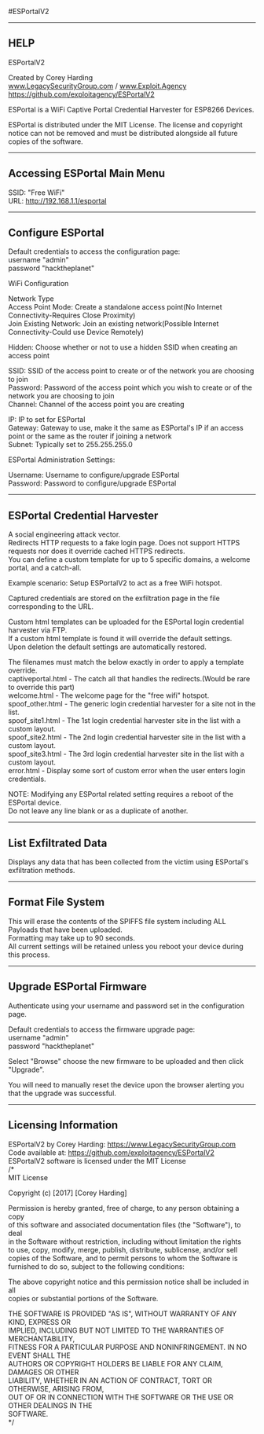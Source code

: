 #ESPortalV2  
  
-----  
HELP  
-----  
  
ESPortalV2  
  
Created by Corey Harding  
www.LegacySecurityGroup.com / www.Exploit.Agency  
https://github.com/exploitagency/ESPortalV2  
  
ESPortal is a WiFi Captive Portal Credential Harvester for ESP8266 Devices.  
  
ESPortal is distributed under the MIT License. The license and copyright notice can not be removed and must be distributed alongside all future copies of the software.  
  
-----  
Accessing ESPortal Main Menu  
-----  
  
SSID: "Free WiFi"  
URL:  http://192.168.1.1/esportal  
  
-----  
Configure ESPortal  
-----  
  
Default credentials to access the configuration page:  
username "admin"  
password "hacktheplanet"  
  
WiFi Configuration  
  
Network Type  
Access Point Mode: Create a standalone access point(No Internet Connectivity-Requires Close Proximity)  
Join Existing Network: Join an existing network(Possible Internet Connectivity-Could use Device Remotely)  
  
Hidden: Choose whether or not to use a hidden SSID when creating an access point  
  
SSID: SSID of the access point to create or of the network you are choosing to join  
Password: Password of the access point which you wish to create or of the network you are choosing to join  
Channel: Channel of the access point you are creating  
  
IP: IP to set for ESPortal  
Gateway: Gateway to use, make it the same as ESPortal's IP if an access point or the same as the router if joining a network  
Subnet: Typically set to 255.255.255.0  
  
ESPortal Administration Settings:  
  
Username: Username to configure/upgrade ESPortal  
Password: Password to configure/upgrade ESPortal  
  
-----  
ESPortal Credential Harvester  
-----  
  
A social engineering attack vector.  
Redirects HTTP requests to a fake login page. 
Does not support HTTPS requests nor does it override cached HTTPS redirects.  
You can define a custom template for up to 5 specific domains, a welcome portal, and a catch-all.  
  
Example scenario: Setup ESPortalV2 to act as a free WiFi hotspot.  
  
Captured credentials are stored on the exfiltration page in the file corresponding to the URL.  
  
Custom html templates can be uploaded for the ESPortal login credential harvester via FTP.  
If a custom html template is found it will override the default settings.  
Upon deletion the default settings are automatically restored.  
  
The filenames must match the below exactly in order to apply a template override.  
captiveportal.html     -     The catch all that handles the redirects.(Would be rare to override this part)  
welcome.html           -     The welcome page for the "free wifi" hotspot.  
spoof_other.html       -     The generic login credential harvester for a site not in the list.  
spoof_site1.html       -     The 1st login credential harvester site in the list with a custom layout.  
spoof_site2.html       -     The 2nd login credential harvester site in the list with a custom layout.  
spoof_site3.html       -     The 3rd login credential harvester site in the list with a custom layout.  
error.html             -     Display some sort of custom error when the user enters login credentials.  
  
NOTE: Modifying any ESPortal related setting requires a reboot of the ESPortal device.  
Do not leave any line blank or as a duplicate of another.  
  
-----  
List Exfiltrated Data  
-----  
  
Displays any data that has been collected from the victim using ESPortal's exfiltration methods.  
  
-----  
Format File System  
-----  
  
This will erase the contents of the SPIFFS file system including ALL Payloads that have been uploaded.  
Formatting may take up to 90 seconds.  
All current settings will be retained unless you reboot your device during this process.  
  
-----  
Upgrade ESPortal Firmware  
-----  
  
Authenticate using your username and password set in the configuration page.  
  
Default credentials to access the firmware upgrade page:  
username "admin"  
password "hacktheplanet"  
  
Select "Browse" choose the new firmware to be uploaded and then click "Upgrade".  
  
You will need to manually reset the device upon the browser alerting you that the upgrade was successful.  
  
-----  
Licensing Information  
-----  
  
ESPortalV2 by Corey Harding: https://www.LegacySecurityGroup.com  
Code available at: https://github.com/exploitagency/ESPortalV2  
ESPortalV2 software is licensed under the MIT License  
/*  
 MIT License  
  
 Copyright (c) [2017] [Corey Harding]  
  
 Permission is hereby granted, free of charge, to any person obtaining a copy  
 of this software and associated documentation files (the "Software"), to deal  
 in the Software without restriction, including without limitation the rights  
 to use, copy, modify, merge, publish, distribute, sublicense, and/or sell  
 copies of the Software, and to permit persons to whom the Software is  
 furnished to do so, subject to the following conditions:  
  
 The above copyright notice and this permission notice shall be included in all  
 copies or substantial portions of the Software.  
  
 THE SOFTWARE IS PROVIDED "AS IS", WITHOUT WARRANTY OF ANY KIND, EXPRESS OR  
 IMPLIED, INCLUDING BUT NOT LIMITED TO THE WARRANTIES OF MERCHANTABILITY,  
 FITNESS FOR A PARTICULAR PURPOSE AND NONINFRINGEMENT. IN NO EVENT SHALL THE  
 AUTHORS OR COPYRIGHT HOLDERS BE LIABLE FOR ANY CLAIM, DAMAGES OR OTHER  
 LIABILITY, WHETHER IN AN ACTION OF CONTRACT, TORT OR OTHERWISE, ARISING FROM,  
 OUT OF OR IN CONNECTION WITH THE SOFTWARE OR THE USE OR OTHER DEALINGS IN THE  
 SOFTWARE.  
*/
